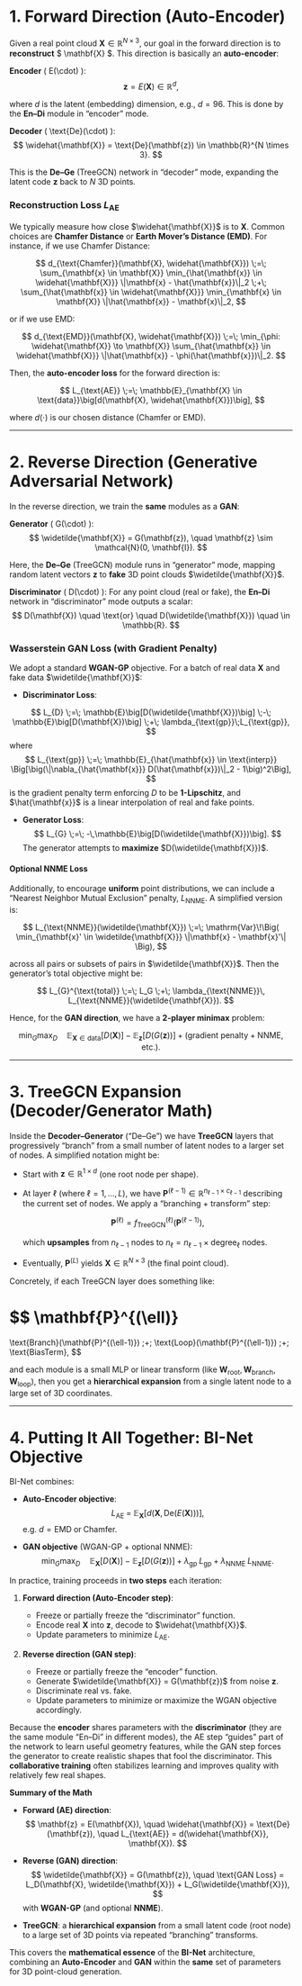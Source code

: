 # 1. Forward Direction (Auto-Encoder)

Given a real point cloud $\mathbf{X} \in \mathbb{R}^{N \times 3}$, our goal in the forward direction is to **reconstruct** $ \mathbf{X} $. This direction is basically an **auto-encoder**:

**Encoder** \( E(\cdot) \):
$$
\mathbf{z} = E(\mathbf{X}) \in \mathbb{R}^d,
$$

where $d$ is the latent (embedding) dimension, e.g., $d=96$. This is done by the **En–Di** module in “encoder” mode.

**Decoder** \( \text{De}(\cdot) \):
$$
\widehat{\mathbf{X}} = \text{De}(\mathbf{z}) \in \mathbb{R}^{N \times 3}.
$$

This is the **De–Ge** (TreeGCN) network in “decoder” mode, expanding the latent code $\mathbf{z}$ back to $N$ 3D points.

### Reconstruction Loss $L_{\text{AE}}$
We typically measure how close $\widehat{\mathbf{X}}$ is to $\mathbf{X}$. Common choices are **Chamfer Distance** or **Earth Mover’s Distance (EMD)**. For instance, if we use Chamfer Distance:

$$
d_{\text{Chamfer}}(\mathbf{X}, \widehat{\mathbf{X}}) \;=\; 
\sum_{\mathbf{x} \in \mathbf{X}} \min_{\hat{\mathbf{x}} \in \widehat{\mathbf{X}}} \|\mathbf{x} - \hat{\mathbf{x}}\|_2
\;+\;
\sum_{\hat{\mathbf{x}} \in \widehat{\mathbf{X}}} \min_{\mathbf{x} \in \mathbf{X}} \|\hat{\mathbf{x}} - \mathbf{x}\|_2,
$$

or if we use EMD:

$$
d_{\text{EMD}}(\mathbf{X}, \widehat{\mathbf{X}}) \;=\; 
\min_{\phi: \widehat{\mathbf{X}} \to \mathbf{X}}
\sum_{\hat{\mathbf{x}} \in \widehat{\mathbf{X}}} \|\hat{\mathbf{x}} - \phi(\hat{\mathbf{x}})\|_2.
$$

Then, the **auto-encoder loss** for the forward direction is:

$$
L_{\text{AE}} \;=\;
\mathbb{E}_{\mathbf{X} \in \text{data}}\big[d(\mathbf{X}, \widehat{\mathbf{X}})\big],
$$

where $d(\cdot)$ is our chosen distance (Chamfer or EMD).

---

# 2. Reverse Direction (Generative Adversarial Network)

In the reverse direction, we train the **same** modules as a **GAN**:

**Generator** \( G(\cdot) \):
$$
\widetilde{\mathbf{X}} = G(\mathbf{z}), \quad \mathbf{z} \sim \mathcal{N}(0, \mathbf{I}).
$$

Here, the **De–Ge** (TreeGCN) module runs in “generator” mode, mapping random latent vectors $\mathbf{z}$ to **fake** 3D point clouds $\widetilde{\mathbf{X}}$.

**Discriminator** \( D(\cdot) \):
For any point cloud (real or fake), the **En–Di** network in “discriminator” mode outputs a scalar:
$$
D(\mathbf{X}) \quad \text{or} \quad D(\widetilde{\mathbf{X}}) \quad \in \mathbb{R}.
$$

### Wasserstein GAN Loss (with Gradient Penalty)

We adopt a standard **WGAN-GP** objective. For a batch of real data $\mathbf{X}$ and fake data $\widetilde{\mathbf{X}}$:

- **Discriminator Loss**:
  
$$
L_{D} \;=\; \mathbb{E}\big[D(\widetilde{\mathbf{X}})\big] \;-\; \mathbb{E}\big[D(\mathbf{X})\big] \;+\; \lambda_{\text{gp}}\;L_{\text{gp}},
$$
where
$$
L_{\text{gp}} \;=\; \mathbb{E}_{\hat{\mathbf{x}} \in \text{interp}} \Big[\big(\|\nabla_{\hat{\mathbf{x}}} D(\hat{\mathbf{x}})\|_2 - 1\big)^2\Big],
$$
is the gradient penalty term enforcing $D$ to be **1-Lipschitz**, and $\hat{\mathbf{x}}$ is a linear interpolation of real and fake points.

- **Generator Loss**:
  $$
  L_{G} \;=\; -\,\mathbb{E}\big[D(\widetilde{\mathbf{X}})\big].
  $$
  The generator attempts to **maximize** $D(\widetilde{\mathbf{X}})$.

#### Optional NNME Loss

Additionally, to encourage **uniform** point distributions, we can include a “Nearest Neighbor Mutual Exclusion” penalty, $L_{\text{NNME}}$. A simplified version is:

$$
L_{\text{NNME}}(\widetilde{\mathbf{X}})
  \;=\;
  \mathrm{Var}\!\Big(
    \min_{\mathbf{x}' \in \widetilde{\mathbf{X}}} \|\mathbf{x} - \mathbf{x}'\|
  \Big),
$$

across all pairs or subsets of pairs in $\widetilde{\mathbf{X}}$. Then the generator’s total objective might be:

$$
L_{G}^{\text{total}}
  \;=\;
  L_G
  \;+\;
  \lambda_{\text{NNME}}\,
  L_{\text{NNME}}(\widetilde{\mathbf{X}}).
$$

Hence, for the **GAN direction**, we have a **2-player minimax** problem:

$$
\min_{G} \max_{D} 
  \quad
  \mathbb{E}_{\mathbf{X}\in \text{data}}[D(\mathbf{X})]
  \;-\;
  \mathbb{E}_{\mathbf{z}}[D(G(\mathbf{z}))] 
  \;+\; 
  (\text{gradient penalty} + \text{NNME, etc.}).
$$

---

# 3. TreeGCN Expansion (Decoder/Generator Math)

Inside the **Decoder–Generator** (“De–Ge”) we have **TreeGCN** layers that progressively “branch” from a small number of latent nodes to a larger set of nodes. A simplified notation might be:

- Start with $\mathbf{z} \in \mathbb{R}^{1 \times d}$ (one root node per shape).  
- At layer $\ell$ (where $\ell = 1,\dots,L$), we have $\mathbf{P}^{(\ell-1)} \in \mathbb{R}^{n_{\ell-1} \times c_{\ell-1}}$ describing the current set of nodes. We apply a “branching + transform” step:

  $$
    \mathbf{P}^{(\ell)} = f_{\text{TreeGCN}}^{(\ell)}(\mathbf{P}^{(\ell-1)}),
  $$

  which **upsamples** from $n_{\ell-1}$ nodes to $n_{\ell} = n_{\ell-1} \times \text{degree}_{\ell}$ nodes.  
- Eventually, $\mathbf{P}^{(L)}$ yields $\mathbf{X} \in \mathbb{R}^{N \times 3}$ (the final point cloud).

Concretely, if each TreeGCN layer does something like:

$$
\mathbf{P}^{(\ell)}
  =
  \text{Branch}(\mathbf{P}^{(\ell-1)})
  \;+\;
  \text{Loop}(\mathbf{P}^{(\ell-1)})
  \;+\;
  \text{BiasTerm},
$$

and each module is a small MLP or linear transform (like $\mathbf{W}_{\text{root}}, \mathbf{W}_{\text{branch}}, \mathbf{W}_{\text{loop}}$), then you get a **hierarchical expansion** from a single latent node to a large set of 3D coordinates.

---

# 4. Putting It All Together: BI-Net Objective

BI-Net combines:

- **Auto-Encoder objective**:
  $$
    L_{\text{AE}}
      \;=\;
      \mathbb{E}_{\mathbf{X}}\big[
        d(\mathbf{X}, \text{De}( E(\mathbf{X}) ))
      \big],
  $$
  e.g. $d = \text{EMD} \;\text{or}\; \text{Chamfer}.$

- **GAN objective** (WGAN-GP + optional NNME):
  $$
    \min_{G} \max_{D} 
      \quad
      \mathbb{E}_{\mathbf{X}}[D(\mathbf{X})]
      \;-\; 
      \mathbb{E}_{\mathbf{z}}[D(G(\mathbf{z}))] 
      \;+\;
      \lambda_{\text{gp}}\;L_{\text{gp}}
      \;+\;
      \lambda_{\text{NNME}}\;L_{\text{NNME}}.
  $$

In practice, training proceeds in **two steps** each iteration:

1. **Forward direction (Auto-Encoder step)**:
   - Freeze or partially freeze the “discriminator” function.
   - Encode real $\mathbf{X}$ into $\mathbf{z}$, decode to $\widehat{\mathbf{X}}$.
   - Update parameters to minimize $L_{\text{AE}}$.

2. **Reverse direction (GAN step)**:
   - Freeze or partially freeze the “encoder” function.
   - Generate $\widetilde{\mathbf{X}} = G(\mathbf{z})$ from noise $\mathbf{z}$.
   - Discriminate real vs. fake.
   - Update parameters to minimize or maximize the WGAN objective accordingly.

Because the **encoder** shares parameters with the **discriminator** (they are the same module “En–Di” in different modes), the AE step “guides” part of the network to learn useful geometry features, while the GAN step forces the generator to create realistic shapes that fool the discriminator. This **collaborative training** often stabilizes learning and improves quality with relatively few real shapes.

**Summary of the Math**  

- **Forward (AE) direction**:  
  $$
    \mathbf{z} = E(\mathbf{X}), \quad \widehat{\mathbf{X}} = \text{De}(\mathbf{z}), \quad L_{\text{AE}} = d(\widehat{\mathbf{X}}, \mathbf{X}).
  $$

- **Reverse (GAN) direction**:  
  $$
    \widetilde{\mathbf{X}} = G(\mathbf{z}), \quad \text{GAN Loss} = L_D(\mathbf{X}, \widetilde{\mathbf{X}}) + L_G(\widetilde{\mathbf{X}}),
  $$
  with **WGAN-GP** (and optional **NNME**).

- **TreeGCN**: a **hierarchical expansion** from a small latent code (root node) to a large set of 3D points via repeated “branching” transforms.

This covers the **mathematical essence** of the **BI-Net** architecture, combining an **Auto-Encoder** and **GAN** within the **same** set of parameters for 3D point-cloud generation.

